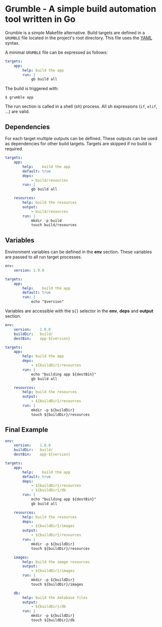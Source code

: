 # Grumble - A simple build automation tool written in Go

Grumble is a simple Makefile alternative. Build targets are defined in a `GRUMBLE`
file located in the project's root directory.
This file uses the [YAML](http://yaml.org/) syntax.

A minimal `GRUMBLE` file can be expressed as follows:

```yaml
targets:
    app:
        help: build the app
        run: |
            gb build all
```

The build is triggered with:

```
$ grumble app
```

The run section is called in a shell (sh) process. All sh expressions (`if`, `elif`, ...) are valid.

## Dependencies

For each target multiple outputs can be defined. These outputs can be used as dependencies
for other build targets. Targets are skipped if no build is required.

```yaml
targets:
    app:
        help:    build the app
        default: true
        deps:
            - build/resources
        run: |
            gb build all

    resources:
        help: build the resources
        output:
            - build/resources
        run: |
            mkdir -p build
            touch build/resources
```

## Variables

Environment variables can be defined in the **env** section. These variables are passed to all run target processes.

```yaml
env:
    version: 1.0.0

targets:
    app:
        help:    build the app
        default: true
        run: |
            echo "$version"
```

Variables are accessible with the `${}` selector in the **env**, **deps** and **output** section.

```yaml
env:
    version:    1.0.0
    buildDir:   build/
    destBin:    app-${version}

targets:
    app:
        help: build the app
        deps:
            - ${buildDir}/resources
        run: |
            echo "building app ${destBin}"
            gb build all

    resources:
        help: build the resources
        output:
            - ${buildDir}/resources
        run: |
            mkdir -p ${buildDir}
            touch ${buildDir}/resources
```

## Final Example

```yaml
env:
    version:    1.0.0
    buildDir:   build/
    destBin:    app-${version}

targets:
    app:
        help:    build the app
        default: true
        deps:
            - ${buildDir}/resources
            - ${buildDir}/db
        run: |
            echo "building app ${destBin}"
            gb build all

    resources:
        help: build the resources
        deps:
            - ${buildDir}/images
        output:
            - ${buildDir}/resources
        run: |
            mkdir -p ${buildDir}
            touch ${buildDir}/resources

    images:
        help: build the image resources
        output:
            - ${buildDir}/images
        run: |
            mkdir -p ${buildDir}
            touch ${buildDir}/images

    db:
        help: build the database files
        output:
            - ${buildDir}/db
        run: |
            mkdir -p ${buildDir}
            touch ${buildDir}/db
```
